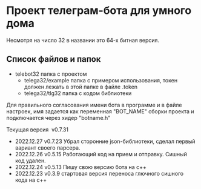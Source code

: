 # Проект телеграм-бота для умного дома

Несмотря на число 32 в названии это 64-х битная версия.

## Список файлов и папок
- telebot32                    папка с проектом 
    - telega32/example         папка с примером использования, токен должен лежать в этой папке в файле .token
    - telega32/tlg32           папка с кодом библиотеки

Для правильного согласования имени бота в программе и в файле настроек,
имя задается как переменная "BOT_NAME" сборки проекта и подключается через хидер "botname.h"

Текущая версия  v0.7.31

- 2022.12.27 v0.7.23 Убрал сторонние json-библиотеки, сделал первый вариант своего парсера.
- 2022.12.26 v0.5.15 Работающий код на прием и отправку. Сишный код удален.
- 2022.12.24 v0.5.13 Пишу свою версию бота на c++
- 2022.12.23 v0.3.9 стартовая версия переноса глючного сишного кода на c++


